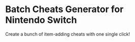 # Batch Cheats Generator for Nintendo Switch
 Create a bunch of item-adding cheats with one single click!
